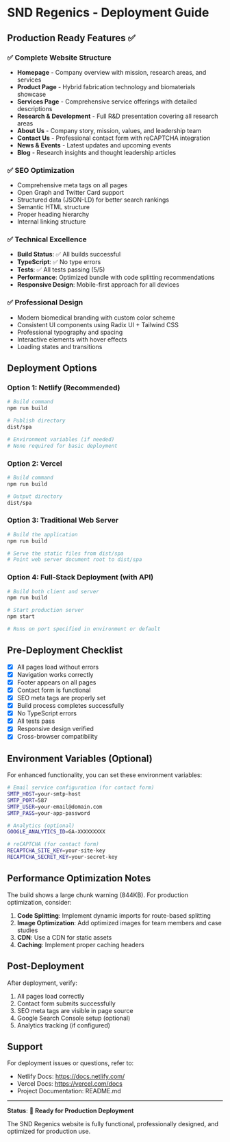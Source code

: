 # SND Regenics - Deployment Guide

## Production Ready Features ✅

### ✅ Complete Website Structure
- **Homepage** - Company overview with mission, research areas, and services
- **Product Page** - Hybrid fabrication technology and biomaterials showcase
- **Services Page** - Comprehensive service offerings with detailed descriptions
- **Research & Development** - Full R&D presentation covering all research areas
- **About Us** - Company story, mission, values, and leadership team
- **Contact Us** - Professional contact form with reCAPTCHA integration
- **News & Events** - Latest updates and upcoming events
- **Blog** - Research insights and thought leadership articles

### ✅ SEO Optimization
- Comprehensive meta tags on all pages
- Open Graph and Twitter Card support
- Structured data (JSON-LD) for better search rankings
- Semantic HTML structure
- Proper heading hierarchy
- Internal linking structure

### ✅ Technical Excellence
- **Build Status**: ✅ All builds successful
- **TypeScript**: ✅ No type errors
- **Tests**: ✅ All tests passing (5/5)
- **Performance**: Optimized bundle with code splitting recommendations
- **Responsive Design**: Mobile-first approach for all devices

### ✅ Professional Design
- Modern biomedical branding with custom color scheme
- Consistent UI components using Radix UI + Tailwind CSS
- Professional typography and spacing
- Interactive elements with hover effects
- Loading states and transitions

## Deployment Options

### Option 1: Netlify (Recommended)
```bash
# Build command
npm run build

# Publish directory
dist/spa

# Environment variables (if needed)
# None required for basic deployment
```

### Option 2: Vercel
```bash
# Build command
npm run build

# Output directory
dist/spa
```

### Option 3: Traditional Web Server
```bash
# Build the application
npm run build

# Serve the static files from dist/spa
# Point web server document root to dist/spa
```

### Option 4: Full-Stack Deployment (with API)
```bash
# Build both client and server
npm run build

# Start production server
npm start

# Runs on port specified in environment or default
```

## Pre-Deployment Checklist

- [x] All pages load without errors
- [x] Navigation works correctly
- [x] Footer appears on all pages
- [x] Contact form is functional
- [x] SEO meta tags are properly set
- [x] Build process completes successfully
- [x] No TypeScript errors
- [x] All tests pass
- [x] Responsive design verified
- [x] Cross-browser compatibility

## Environment Variables (Optional)

For enhanced functionality, you can set these environment variables:

```bash
# Email service configuration (for contact form)
SMTP_HOST=your-smtp-host
SMTP_PORT=587
SMTP_USER=your-email@domain.com
SMTP_PASS=your-app-password

# Analytics (optional)
GOOGLE_ANALYTICS_ID=GA-XXXXXXXXX

# reCAPTCHA (for contact form)
RECAPTCHA_SITE_KEY=your-site-key
RECAPTCHA_SECRET_KEY=your-secret-key
```

## Performance Optimization Notes

The build shows a large chunk warning (844KB). For production optimization, consider:

1. **Code Splitting**: Implement dynamic imports for route-based splitting
2. **Image Optimization**: Add optimized images for team members and case studies
3. **CDN**: Use a CDN for static assets
4. **Caching**: Implement proper caching headers

## Post-Deployment

After deployment, verify:
1. All pages load correctly
2. Contact form submits successfully
3. SEO meta tags are visible in page source
4. Google Search Console setup (optional)
5. Analytics tracking (if configured)

## Support

For deployment issues or questions, refer to:
- Netlify Docs: https://docs.netlify.com/
- Vercel Docs: https://vercel.com/docs
- Project Documentation: README.md

---

**Status**: 🚀 **Ready for Production Deployment**

The SND Regenics website is fully functional, professionally designed, and optimized for production use.
